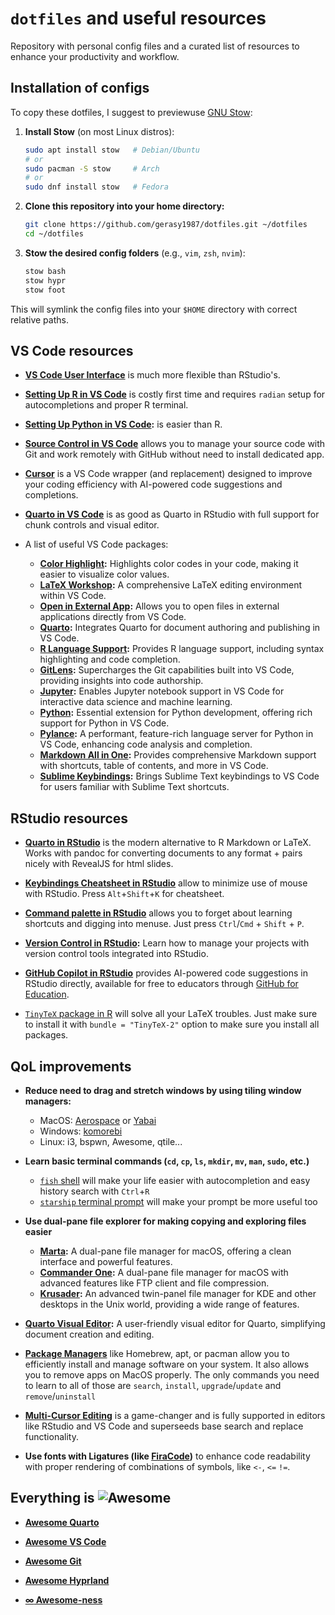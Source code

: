# `dotfiles` and useful resources

Repository with personal config files and a curated list of resources to enhance your productivity and workflow.

## Installation of configs

To copy these dotfiles, I suggest to previewuse [GNU Stow](https://www.gnu.org/software/stow/):

1. **Install Stow** (on most Linux distros):

   ```sh
   sudo apt install stow   # Debian/Ubuntu
   # or
   sudo pacman -S stow     # Arch
   # or
   sudo dnf install stow   # Fedora
   ```

2. **Clone this repository into your home directory:**

   ```sh
   git clone https://github.com/gerasy1987/dotfiles.git ~/dotfiles
   cd ~/dotfiles
   ```

3. **Stow the desired config folders** (e.g., `vim`, `zsh`, `nvim`):

   ```sh
   stow bash
   stow hypr
   stow foot
   ```

This will symlink the config files into your `$HOME` directory with correct relative paths.

## VS Code resources

- **[VS Code User Interface](https://code.visualstudio.com/docs/getstarted/userinterface)** is much more flexible than RStudio's.

- **[Setting Up R in VS Code](https://code.visualstudio.com/docs/languages/r)** is costly first time and requires `radian` setup for autocompletions and proper R terminal.

- **[Setting Up Python in VS Code](https://code.visualstudio.com/docs/python/python-tutorial):** is easier than R.

- **[Source Control in VS Code](https://code.visualstudio.com/docs/sourcecontrol/overview)** allows you to manage your source code with Git and work remotely with GitHub without need to install dedicated app.

- **[Cursor](https://www.cursor.com)** is a VS Code wrapper (and replacement) designed to improve your coding efficiency with AI-powered code suggestions and completions.

- **[Quarto in VS Code](https://quarto.org/docs/tools/vscode.html)** is as good as Quarto in RStudio with full support for chunk controls and visual editor.

- A list of useful VS Code packages:

    - **[Color Highlight](https://marketplace.visualstudio.com/items?itemName=naumovs.color-highlight):** Highlights color codes in your code, making it easier to visualize color values.
    - **[LaTeX Workshop](https://marketplace.visualstudio.com/items?itemName=James-Yu.latex-workshop):** A comprehensive LaTeX editing environment within VS Code.
    - **[Open in External App](https://marketplace.visualstudio.com/items?itemName=YuTengjing.open-in-external-app):** Allows you to open files in external applications directly from VS Code.
    - **[Quarto](https://marketplace.visualstudio.com/items?itemName=quarto.quarto):** Integrates Quarto for document authoring and publishing in VS Code.
    - **[R Language Support](https://marketplace.visualstudio.com/items?itemName=REditorSupport.r):** Provides R language support, including syntax highlighting and code completion.
    - **[GitLens](https://marketplace.visualstudio.com/items?itemName=eamodio.gitlens):** Supercharges the Git capabilities built into VS Code, providing insights into code authorship.
    - **[Jupyter](https://marketplace.visualstudio.com/items?itemName=ms-toolsai.jupyter):** Enables Jupyter notebook support in VS Code for interactive data science and machine learning.
    - **[Python](https://marketplace.visualstudio.com/items?itemName=ms-python.python):** Essential extension for Python development, offering rich support for Python in VS Code.
    - **[Pylance](https://marketplace.visualstudio.com/items?itemName=ms-python.vscode-pylance):** A performant, feature-rich language server for Python in VS Code, enhancing code analysis and completion.
    - **[Markdown All in One](https://marketplace.visualstudio.com/items?itemName=yzhang.markdown-all-in-one):** Provides comprehensive Markdown support with shortcuts, table of contents, and more in VS Code.
    - **[Sublime Keybindings](https://marketplace.visualstudio.com/items?itemName=ms-vscode.sublime-keybindings):** Brings Sublime Text keybindings to VS Code for users familiar with Sublime Text shortcuts.

## RStudio resources

- **[Quarto in RStudio](https://quarto.org/docs/tools/rstudio.html)** is the modern alternative to R Markdown or LaTeX. Works with pandoc for converting documents to any format + pairs nicely with RevealJS for html slides.

- **[Keybindings Cheatsheet in RStudio](https://support.posit.co/hc/en-us/articles/200711853-Keyboard-Shortcuts-in-the-RStudio-IDE)** allow to minimize use of mouse with RStudio. Press `Alt`+`Shift`+`K` for cheatsheet.

- **[Command palette in RStudio](https://docs.posit.co/ide/user/ide/guide/ui/command-palette.html)** allows you to forget about learning shortcuts and digging into menuse. Just press `Ctrl`/`Cmd` + `Shift` + `P`.


- **[Version Control in RStudio](https://docs.posit.co/ide/user/ide/guide/tools/version-control.html):** Learn how to manage your projects with version control tools integrated into RStudio.

- **[GitHub Copilot in RStudio](https://docs.posit.co/ide/user/ide/guide/tools/copilot.html)** provides AI-powered code suggestions in RStudio directly, available for free to educators through [GitHub for Education](https://docs.github.com/en/copilot/managing-copilot/managing-copilot-as-an-individual-subscriber/managing-your-copilot-subscription/getting-free-access-to-copilot-as-a-student-teacher-or-maintainer).

- [`TinyTeX` package in R](https://yihui.org/tinytex/) will solve all your LaTeX troubles. Just make sure to install it with `bundle = "TinyTeX-2"` option to make sure you install all packages.

## QoL improvements

- **Reduce need to drag and stretch windows by using tiling window managers:**
  - MacOS: [Aerospace](https://github.com/nikitabobko/AeroSpace) or [Yabai](https://github.com/koekeishiya/yabai)
  - Windows: [komorebi](https://github.com/LGUG2Z/komorebi)
  - Linux: i3, bspwn, Awesome, qtile...

- **Learn basic terminal commands (`cd`, `cp`, `ls`, `mkdir`, `mv`, `man`, `sudo`, etc.)**
  - [`fish` shell](https://fishshell.com/) will make your life easier with autocompletion and easy history search with `Ctrl`+`R`
  - [`starship` terminal prompt](https://starship.rs/) will make your prompt be more useful too

- **Use dual-pane file explorer for making copying and exploring files easier**
  - **[Marta](hhttps://marta.sh/):** A dual-pane file manager for macOS, offering a clean interface and powerful features.
  - **[Commander One](https://mac.eltima.com/file-manager.html):** A dual-pane file manager for macOS with advanced features like FTP client and file compression.
  - **[Krusader](https://krusader.org/):** An advanced twin-panel file manager for KDE and other desktops in the Unix world, providing a wide range of features.

- **[Quarto Visual Editor](https://quarto.org/docs/visual-editor/):** A user-friendly visual editor for Quarto, simplifying document creation and editing.

- **[Package Managers](https://brew.sh/)** like Homebrew, apt, or pacman allow you to efficiently install and manage software on your system. It also allows you to remove apps on MacOS properly. The only commands you need to learn to all of those are `search`, `install`, `upgrade`/`update` and `remove`/`uninstall`

- **[Multi-Cursor Editing](https://code.visualstudio.com/docs/editor/codebasics#_multi-cursor-modifications)** is a game-changer and is fully supported in editors like RStudio and VS Code and superseeds base search and replace functionality.

- **Use fonts with Ligatures (like [FiraCode](https://github.com/tonsky/FiraCode))** to enhance code readability with proper rendering of combinations of symbols, like `<-`, `<=` `!=`.

## **Everything is ![Awesome](https://awesome.re/badge.svg)**

- **[Awesome Quarto](https://github.com/mcanouil/awesome-quarto)** 

- **[Awesome VS Code](https://github.com/viatsko/awesome-vscode)** 

- **[Awesome Git](https://github.com/dictcp/awesome-git)**

- **[Awesome Hyprland](https://github.com/hyprland-community/awesome-hyprland)** 

- **[$\infty$ Awesome-ness](https://project-awesome.org/)**


